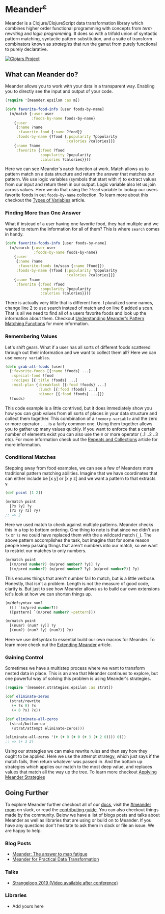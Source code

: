 # Meander<sup>ε</sup>

Meander is a Clojure/ClojureScript data transformation library which combines higher order functional programming with concepts from *term rewriting* and *logic programmin*g. It does so with a trifold union of syntactic pattern matching, syntactic pattern substitution, and a suite of transform combinators known as _strategies_ that run the gamut from purely functional to purely declarative.

[![Clojars Project](https://img.shields.io/clojars/v/meander/delta.svg)](https://clojars.org/meander/delta)

## What can Meander do?

Meander allows you to work with your data in a transparent way. Enabling you to directly see the input and output of your code.

```clojure
(require '[meander.epsilon :as m])

(defn favorite-food-info [user foods-by-name]
  (m/match {:user user
            :foods-by-name foods-by-name}
    {:user
     {:name ?name
      :favorite-food {:name ?food}}
     :foods-by-name {?food {:popularity ?popularity
                            :calories ?calories}}}
    {:name ?name
     :favorite {:food ?food
                :popularity ?popularity
                :calories ?calories}}))
```

Here we can see Meander's `match` function at work. Match allows us to pattern match on a data structure and return the answer that matches our pattern. We use logic variables (symbols that start with `?`) to extract values from our input and return them in our output. Logic variable also let us join across values. Here we do that using the `?food` variable to lookup our users favorite foods in out `foods-by-name` collection. To learn more about this checkout the [Types of Variables]() article.

### Finding More than One Answer

What if instead of a user having one favorite food, they had multiple and we wanted to return the information for all of them? This is where `search` comes in handy.

```clojure
(defn favorite-foods-info [user foods-by-name]
  (m/search {:user user
             :foods-by-name foods-by-name}
    {:user
     {:name ?name
      :favorite-foods (m/scan {:name ?food}})
     :foods-by-name {?food {:popularity ?popularity
                            :calories ?calories}}}
    {:name ?name
     :favorite {:food ?food
                :popularity ?popularity
                :calories ?calories}}))
```

There is actually very little that is different here. I pluralized some names, change line 2 to use search instead of match and on line 6 added a scan. That is all we need to find all of a users favorite foods and look up the information about them. Checkout [Understanding Meander's Pattern Matching Functions]() for more information.

### Remembering Values

Let's shift gears. What if a user has all sorts of different foods scattered through out their information and we want to collect them all? Here we can use `memory variables`.

```clojure
(defn grab-all-foods [user]
  {:favorite-foods [{:name !foods} ...]
   :special-food !food
   :recipes [{:title !foods} ...]
   :meal-plan {:breakfast [{:food !foods} ...]
               :lunch [{:food !foods} ...]
               :dinner [{:food !foods} ...]}}
  !foods)
```

This code example is a little contrived, but it does immediately show you how you can grab values from all sorts of places in your data structure and collect them together. This combination of a `!memory-variable` and the zero or more operator `...` is a fairly common one. Using them together allows you to gather up many values quickly. If you want to enforce that a certain number of elements exist you can also use the n or more operator (..1 ..2 ..3 etc). For more information check out the [Repeats and Collections]() article for more information.

### Conditional Matches

Stepping away from food examples, we can see a few of Meanders more traditional pattern matching abilities. Imagine that we have coordinates that can either include be [x y] or [x y z] and we want a pattern to that extracts y.

```clojure
(def point [1 2])

(m/match point
  [?x ?y] ?y
  [?x ?y ?z] ?y)
;; => 2
```

Here we used match to check against multiple patterns. Meander checks this in a top to bottom ordering. One thing to note is that since we didn't use `?x` or `?z` we could have replaced them with the a wildcard match (`_`). The above pattern accomplishes the task, but imagine that for some reason people keep passing things that aren't numbers into our match, so we want to restrict our matches to only numbers.

```clojure
(m/match point
  [(m/pred number?) (m/pred number? ?y)] ?y
  [(m/pred number?) (m/pred number? ?y) (m/pred number?)] ?y)
```

This ensures things that aren't number fail to match, but is a little verbose. Honestly, that isn't a problem. Length is not the measure of good code, clarity is. But just to see how Meander allows us to build our own extensions let's look at how we can shorten things up.

```clojure
(m/defsyntax num?
  ([] `(m/pred number?))
  ([pattern] `(m/pred number? ~pattern)))

(m/match point
  [(num?) (num? ?y)] ?y
  [(num?) (num? ?y) (num?)] ?y)

```

Here we use defsyntax to essential build our own macros for Meander. To learn more check out the [Extending Meander]() article.

### Gaining Control

Sometimes we have a multistep process where we want to transform nested data in place. This is an area that Meander continues to explore, but one powerful way of solving this problem is using Meander's strategies.

```clojure
(require '[meander.strategies.epsilon :as strat])

(def eliminate-zeros
  (strat/rewrite
   (+ ?x 0) ?x
   (+ 0 ?x) ?x))

(def eliminate-all-zeros
  (strat/bottom-up
   (strat/attempt eliminate-zeros)))

(eliminate-all-zeros '(+ (+ 0 (+ 0 (+ 3 (+ 2 0)))) 0)))
;; => (+ 3 2)
```

Using our strategies we can make rewrite rules and then say how they ought to be applied. Here we use the attempt strategy, which just says if the match fails, then return whatever was passed in. And the bottom up strategies which applies our match to the most deep value, and replaces values that match all the way up the tree. To learn more checkout [Applying Meander Strategies]()

## Going Further

To explore Meander further checkout all of our [docs](), visit the [#meander room]() on slack, or read the [contributing guide](). You can also checkout things made by the community. Below we have a list of blogs posts and talks about Meander as well as libraries that are using or build on to Meander. If you have any questions don't hesitate to ask them in slack or file an issue. We are happy to help.

### Blog Posts

* [Meander: The answer to map fatigue](http://timothypratley.blogspot.com/2019/01/meander-answer-to-map-fatigue.html)
* [Meander for Practical Data Transformation](https://jimmyhmiller.github.io/meander-practical/)

### Talks

* [Strangeloop 2019 (Video available after conference)](https://thestrangeloop.com/2019/meander-declarative-explorations-at-the-limits-of-fp.html)

### Libraries

* Add yours here